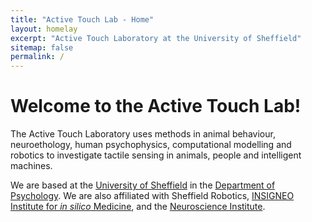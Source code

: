 ```yaml
---
title: "Active Touch Lab - Home"
layout: homelay
excerpt: "Active Touch Laboratory at the University of Sheffield"
sitemap: false
permalink: /
---
```


# Welcome to the Active Touch Lab!

The Active Touch Laboratory uses methods in animal behaviour, neuroethology, human psychophysics, computational modelling and robotics to investigate tactile sensing in animals, people and intelligent machines.

We are based at the [University of Sheffield](https://www.sheffield.ac.uk/) in the [Department of Psychology](https://www.sheffield.ac.uk/psychology). We are also affiliated with Sheffield Robotics, [INSIGNEO Institute for *in silico* Medicine](https://insigneo.org/), and the [Neuroscience Institute](https://www.sheffield.ac.uk/neuroscience-institute).
